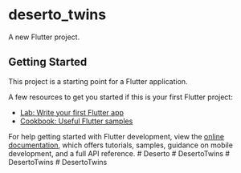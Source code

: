 # deserto_twins

A new Flutter project.

## Getting Started

This project is a starting point for a Flutter application.

A few resources to get you started if this is your first Flutter project:

- [Lab: Write your first Flutter app](https://docs.flutter.dev/get-started/codelab)
- [Cookbook: Useful Flutter samples](https://docs.flutter.dev/cookbook)

For help getting started with Flutter development, view the
[online documentation](https://docs.flutter.dev/), which offers tutorials,
samples, guidance on mobile development, and a full API reference.
#   D e s e r t o  
 #   D e s e r t o T w i n s  
 #   D e s e r t o T w i n s  
 #   D e s e r t o T w i n s  
 